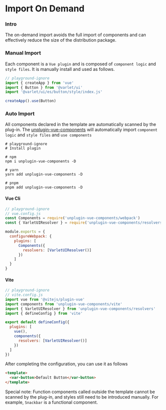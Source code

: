 # Import On Demand

### Intro
The on-demand import avoids the full import of components and can effectively reduce the size of the distribution package.


### Manual Import

Each component is a `Vue plugin` and is composed of `component logic` and `style files`.
It is manually install and used as follows.

```js
// playground-ignore
import { createApp } from 'vue'
import { Button } from '@varlet/ui'
import '@varlet/ui/es/button/style/index.js'

createApp().use(Button)
```

### Auto Import

All components declared in the template are automatically scanned by the plug-in. 
The [unplugin-vue-components](https://github.com/antfu/unplugin-vue-components) will automatically import `component logic` and `style files` and `use components`

```shell
# playground-ignore
# Install plugin

# npm
npm i unplugin-vue-components -D 

# yarn
yarn add unplugin-vue-components -D

# pnpm
pnpm add unplugin-vue-components -D
```

#### Vue Cli
```js
// playground-ignore
// vue.config.js
const Components = require('unplugin-vue-components/webpack')
const { VarletUIResolver } = require('unplugin-vue-components/resolvers')

module.exports = {
  configureWebpack: {
    plugins: [
      Components({
        resolvers: [VarletUIResolver()]
      })
    ]
  }
}
```

#### Vite

```js
// playground-ignore
// vite.config.js
import vue from '@vitejs/plugin-vue'
import components from 'unplugin-vue-components/vite'
import { VarletUIResolver } from 'unplugin-vue-components/resolvers'
import { defineConfig } from 'vite'

export default defineConfig({
  plugins: [
    vue(),
    components({
      resolvers: [VarletUIResolver()]
    })
  ]
})
```

After completing the configuration, you can use it as follows

```html
<template>
  <var-button>Default Button</var-button>
</template>
```


Special note: Function components called outside the template cannot be scanned by the plug-in, and styles still need to be introduced manually. For example, `Snackbar` is a functional component.


